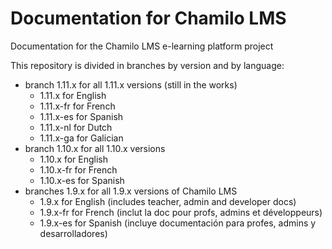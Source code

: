 Documentation for Chamilo LMS
=============================

Documentation for the Chamilo LMS e-learning platform project

This repository is divided in branches by version and by language:

* branch 1.11.x for all 1.11.x versions (still in the works)
  * 1.11.x for English
  * 1.11.x-fr for French
  * 1.11.x-es for Spanish
  * 1.11.x-nl for Dutch
  * 1.11.x-ga for Galician
* branch 1.10.x for all 1.10.x versions
  * 1.10.x for English
  * 1.10.x-fr for French
  * 1.10.x-es for Spanish
* branches 1.9.x for all 1.9.x versions of Chamilo LMS
  * 1.9.x for English (includes teacher, admin and developer docs)
  * 1.9.x-fr for French (inclut la doc pour profs, admins et développeurs)
  * 1.9.x-es for Spanish (incluye documentación para profes, admins y desarrolladores)
